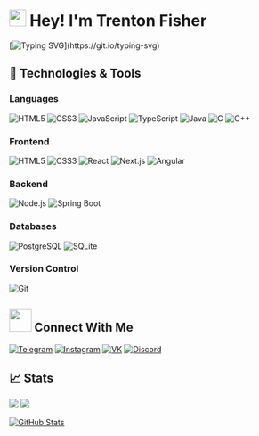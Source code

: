 <h1>
  <img src="https://emojis.slackmojis.com/emojis/images/1531849430/4246/blob-sunglasses.gif?1531849430" width="30"/>
  Hey! I'm Trenton Fisher
</h1>

[![Typing SVG](https://readme-typing-svg.demolab.com?font=Fira+Code&pause=1000&color=ff69b4&multiline=true&width=435&height=60&lines=Full+Stack+Software+Engineer.)](https://git.io/typing-svg)


## 🔧 Technologies & Tools
<!-- OS -->
<!-- ![Linux](https://img.shields.io/badge/OS-Linux%20Manjaro-informational?style=flat&logo=linux&logoColor=white&color=ff69b4) -->
<!-- ![Windows](https://img.shields.io/badge/OS-Windows-informational?style=flat&logo=windows&logoColor=white&color=ff69b4) -->

<!-- Languages -->
### Languages
![HTML5](https://img.shields.io/badge/Code-html5-informational?style=flat&logo=html5&logoColor=white&color=ff69b4) 
![CSS3](https://img.shields.io/badge/Code-css3-informational?style=flat&logo=css3&logoColor=white&color=ff69b4) 
![JavaScript](https://img.shields.io/badge/Code-javascript-informational?style=flat&logo=javascript&logoColor=white&color=ff69b4) 
![TypeScript](https://img.shields.io/badge/Code-typescript-informational?style=flat&logo=typescript&logoColor=white&color=ff69b4) 
![Java](https://img.shields.io/badge/Code-java-informational?style=flat&logo=java&logoColor=white&color=ff69b4) 
![C](https://img.shields.io/badge/Code-c-informational?style=flat&logo=c&logoColor=white&color=ff69b4) 
![C++](https://img.shields.io/badge/Code-c%2B%2B-informational?style=flat&logo=c%2B%2B&logoColor=white&color=ff69b4)

<!-- Frontend Technologies -->
### Frontend
![HTML5](https://img.shields.io/badge/Code-html5-informational?style=flat&logo=html5&logoColor=white&color=ff69b4) 
![CSS3](https://img.shields.io/badge/Code-css3-informational?style=flat&logo=css3&logoColor=white&color=ff69b4) 
![React](https://img.shields.io/badge/Tools-React-informational?style=flat&logo=react&logoColor=white&color=ff69b4) 
![Next.js](https://img.shields.io/badge/Tools-Next.js-informational?style=flat&logo=next.js&logoColor=white&color=ff69b4) 
![Angular](https://img.shields.io/badge/Tools-Angular-informational?style=flat&logo=angular&logoColor=white&color=ff69b4) 

<!-- Backend Technologies -->
### Backend
![Node.js](https://img.shields.io/badge/Tools-Node.js-informational?style=flat&logo=node.js&logoColor=white&color=ff69b4) 
![Spring Boot](https://img.shields.io/badge/Tools-Spring%20Boot-informational?style=flat&logo=spring&logoColor=white&color=ff69b4) 

<!-- Databases -->
### Databases
![PostgreSQL](https://img.shields.io/badge/Tools-PostgreSQL-informational?style=flat&logo=postgresql&logoColor=white&color=ff69b4) 
![SQLite](https://img.shields.io/badge/Tools-SQLite-informational?style=flat&logo=sqlite&logoColor=white&color=ff69b4) 

<!-- Version Control -->
### Version Control
![Git](https://img.shields.io/badge/Tools-Git-informational?style=flat&logo=github&logoColor=white&color=ff69b4)


## <img height="40" src="https://raw.githubusercontent.com/innng/innng/master/assets/kyubey.gif"/> Connect With Me
<!-- Contacts -->
[![Telegram](https://img.shields.io/badge/Telegram-2CA5E0?style=flat&logo=telegram&logoColor=white&color=229ED9)](https://t.me/Mitroll)
[![Instagram](https://img.shields.io/badge/Instagram-%23E4405F.svg?style=flat&logo=Instagram&logoColor=white&color=C13584)](https://www.instagram.com/t1roller)
[![VK](https://img.shields.io/badge/VK-%232E87FB.svg?style=flat&logo=vk&logoColor=white&color=229ED9)](https://vk.com/trhun)
[![Discord](https://img.shields.io/badge/Discord-%235865F2.svg?style=flat&logo=discord&logoColor=white&color=7289DA)](https://discordapp.com/users/648933636820959255)
<!-- [![Skype](https://img.shields.io/badge/Skype-%2300AFF0.svg?style=flat&logo=Skype&logoColor=white&color=009EDC)](https://join.skype.com/invite/JedhTjytbGNp) -->
<!-- ![](https://img.shields.io/badge/Slack-4A154B?style=flat&logo=slack&logoColor=white&color=4A154B) -->

## &#x1f4c8; Stats
[![](https://www.codewars.com/users/M1troll/badges/micro)](https://www.codewars.com/users/M1troll)
![](https://visitor-badge.glitch.me/badge?page_id=M1troll.M1troll&left_text=Visitors&right_color=%23ff69b4)

<a href="https://github.com/M1troll/M1troll">
  <img align="center" src="https://github-readme-stats.vercel.app/api?username=M1troll&show_icons=true&line_height=27&theme=radical" alt="GitHub Stats"/>
</a>
